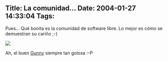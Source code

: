 Title: La comunidad...
Date: 2004-01-27 14:33:04
Tags: 
---
<p>Pues&#8230; Qué bonita es la comunidad de software libre. Lo mejor es cómo se demuestran su cariño ;-)

</p>
<img src="http://web.archive.org/web/20040128181544/http://damog.net/files/gunny.jpg"/><p>

Ah, el buen <a href="http://web.archive.org/web/20040128181544/http://www.gwolf.cx/">Gunny</a> siempre tan golosa :-P </p>
